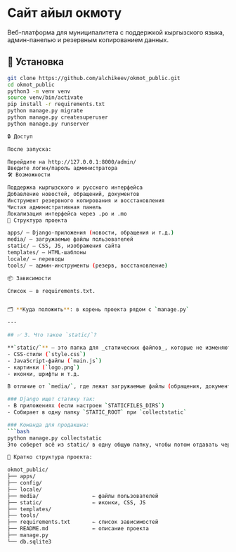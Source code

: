 # Сайт айыл окмоту

Веб-платформа для муниципалитета с поддержкой кыргызского языка, админ-панелью и резервным копированием данных.

## 🚀 Установка

```bash
git clone https://github.com/alchikeev/okmot_public.git
cd okmot_public
python3 -m venv venv
source venv/bin/activate
pip install -r requirements.txt
python manage.py migrate
python manage.py createsuperuser
python manage.py runserver

🔒 Доступ

После запуска:

Перейдите на http://127.0.0.1:8000/admin/
Введите логин/пароль администратора
🛠 Возможности

Поддержка кыргызского и русского интерфейса
Добавление новостей, обращений, документов
Инструмент резервного копирования и восстановления
Чистая административная панель
Локализация интерфейса через .po и .mo
📁 Структура проекта

apps/ — Django-приложения (новости, обращения и т.д.)
media/ — загружаемые файлы пользователей
static/ — CSS, JS, изображения сайта
templates/ — HTML-шаблоны
locale/ — переводы
tools/ — админ-инструменты (резерв, восстановление)

📦 Зависимости

Список — в requirements.txt.


🗂️ **Куда положить**: в корень проекта рядом с `manage.py`

---

## ✅ 3. Что такое `static/`?

**`static/`** — это папка для _статических файлов_, которые не изменяются во время работы:
- CSS-стили (`style.css`)
- JavaScript-файлы (`main.js`)
- картинки (`logo.png`)
- иконки, шрифты и т.д.

В отличие от `media/`, где лежат загружаемые файлы (обращения, документы), **`static/` — это интерфейс сайта**.

### Django ищет статику так:
- В приложениях (если настроен `STATICFILES_DIRS`)
- Собирает в одну папку `STATIC_ROOT` при `collectstatic`

### Команда для продакшна:
```bash
python manage.py collectstatic
Это соберет всё из static/ в одну общую папку, чтобы потом отдавать через Nginx.

📂 Кратко структура проекта:

okmot_public/
├── apps/
├── config/
├── locale/
├── media/                 ← файлы пользователей
├── static/                ← иконки, CSS, JS
├── templates/
├── tools/
├── requirements.txt       ← список зависимостей
├── README.md              ← описание проекта
├── manage.py
└── db.sqlite3